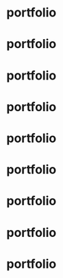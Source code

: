 # portfolio
# portfolio
# portfolio
# portfolio
# portfolio
# portfolio
# portfolio
# portfolio
# portfolio

